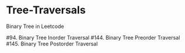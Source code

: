 # Tree-Traversals

Binary Tree in Leetcode

#94. Binary Tree Inorder Traversal
#144. Binary Tree Preorder Traversal
#145. Binary Tree Postorder Traversal
